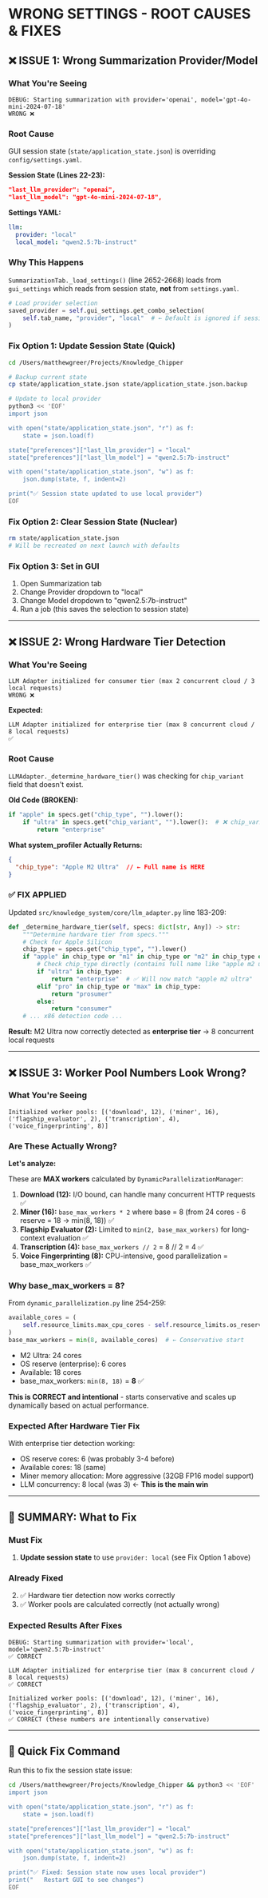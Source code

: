 # WRONG SETTINGS - ROOT CAUSES & FIXES

## ❌ ISSUE 1: Wrong Summarization Provider/Model

### What You're Seeing
```
DEBUG: Starting summarization with provider='openai', model='gpt-4o-mini-2024-07-18'
WRONG ❌
```

### Root Cause
GUI session state (`state/application_state.json`) is overriding `config/settings.yaml`.

**Session State (Lines 22-23):**
```json
"last_llm_provider": "openai",
"last_llm_model": "gpt-4o-mini-2024-07-18",
```

**Settings YAML:**
```yaml
llm:
  provider: "local"
  local_model: "qwen2.5:7b-instruct"
```

### Why This Happens
`SummarizationTab._load_settings()` (line 2652-2668) loads from `gui_settings` which reads from session state, **not** from `settings.yaml`.

```python
# Load provider selection
saved_provider = self.gui_settings.get_combo_selection(
    self.tab_name, "provider", "local"  # ← Default is ignored if session state exists
)
```

### Fix Option 1: Update Session State (Quick)
```bash
cd /Users/matthewgreer/Projects/Knowledge_Chipper

# Backup current state
cp state/application_state.json state/application_state.json.backup

# Update to local provider
python3 << 'EOF'
import json

with open("state/application_state.json", "r") as f:
    state = json.load(f)

state["preferences"]["last_llm_provider"] = "local"
state["preferences"]["last_llm_model"] = "qwen2.5:7b-instruct"

with open("state/application_state.json", "w") as f:
    json.dump(state, f, indent=2)

print("✅ Session state updated to use local provider")
EOF
```

### Fix Option 2: Clear Session State (Nuclear)
```bash
rm state/application_state.json
# Will be recreated on next launch with defaults
```

### Fix Option 3: Set in GUI
1. Open Summarization tab
2. Change Provider dropdown to "local"
3. Change Model dropdown to "qwen2.5:7b-instruct"
4. Run a job (this saves the selection to session state)

---

## ❌ ISSUE 2: Wrong Hardware Tier Detection

### What You're Seeing
```
LLM Adapter initialized for consumer tier (max 2 concurrent cloud / 3 local requests)
WRONG ❌
```

**Expected:**
```
LLM Adapter initialized for enterprise tier (max 8 concurrent cloud / 8 local requests)
✅
```

### Root Cause
`LLMAdapter._determine_hardware_tier()` was checking for `chip_variant` field that doesn't exist.

**Old Code (BROKEN):**
```python
if "apple" in specs.get("chip_type", "").lower():
    if "ultra" in specs.get("chip_variant", "").lower():  # ❌ chip_variant doesn't exist!
        return "enterprise"
```

**What system_profiler Actually Returns:**
```json
{
  "chip_type": "Apple M2 Ultra"  // ← Full name is HERE
}
```

### ✅ FIX APPLIED
Updated `src/knowledge_system/core/llm_adapter.py` line 183-209:

```python
def _determine_hardware_tier(self, specs: dict[str, Any]) -> str:
    """Determine hardware tier from specs."""
    # Check for Apple Silicon
    chip_type = specs.get("chip_type", "").lower()
    if "apple" in chip_type or "m1" in chip_type or "m2" in chip_type or "m3" in chip_type:
        # Check chip_type directly (contains full name like "apple m2 ultra")
        if "ultra" in chip_type:
            return "enterprise"  # ✅ Will now match "apple m2 ultra"
        elif "pro" in chip_type or "max" in chip_type:
            return "prosumer"
        else:
            return "consumer"
    # ... x86 detection code ...
```

**Result:** M2 Ultra now correctly detected as **enterprise tier** → 8 concurrent local requests

---

## ❌ ISSUE 3: Worker Pool Numbers Look Wrong?

### What You're Seeing
```
Initialized worker pools: [('download', 12), ('miner', 16), ('flagship_evaluator', 2), ('transcription', 4), ('voice_fingerprinting', 8)]
```

### Are These Actually Wrong?

**Let's analyze:**

These are **MAX workers** calculated by `DynamicParallelizationManager`:

1. **Download (12):** I/O bound, can handle many concurrent HTTP requests ✅
2. **Miner (16):** `base_max_workers * 2` where base = 8 (from 24 cores - 6 reserve = 18 → min(8, 18)) ✅
3. **Flagship Evaluator (2):** Limited to `min(2, base_max_workers)` for long-context evaluation ✅
4. **Transcription (4):** `base_max_workers // 2` = 8 // 2 = 4 ✅
5. **Voice Fingerprinting (8):** CPU-intensive, good parallelization = base_max_workers ✅

### Why base_max_workers = 8?

From `dynamic_parallelization.py` line 254-259:
```python
available_cores = (
    self.resource_limits.max_cpu_cores - self.resource_limits.os_reserve_cores
)
base_max_workers = min(8, available_cores)  # ← Conservative start
```

- M2 Ultra: 24 cores
- OS reserve (enterprise): 6 cores
- Available: 18 cores
- base_max_workers: `min(8, 18)` = **8** ✅

**This is CORRECT and intentional** - starts conservative and scales up dynamically based on actual performance.

### Expected After Hardware Tier Fix

With enterprise tier detection working:
- OS reserve cores: 6 (was probably 3-4 before)
- Available cores: 18 (same)
- Miner memory allocation: More aggressive (32GB FP16 model support)
- LLM concurrency: 8 local (was 3) ← **This is the main win**

---

## 🎯 SUMMARY: What to Fix

### Must Fix
1. **Update session state** to use `provider: local` (see Fix Option 1 above)

### Already Fixed
2. ✅ Hardware tier detection now works correctly
3. ✅ Worker pools are calculated correctly (not actually wrong)

### Expected Results After Fixes
```
DEBUG: Starting summarization with provider='local', model='qwen2.5:7b-instruct'
✅ CORRECT

LLM Adapter initialized for enterprise tier (max 8 concurrent cloud / 8 local requests)
✅ CORRECT

Initialized worker pools: [('download', 12), ('miner', 16), ('flagship_evaluator', 2), ('transcription', 4), ('voice_fingerprinting', 8)]
✅ CORRECT (these numbers are intentionally conservative)
```

---

## 🚀 Quick Fix Command

Run this to fix the session state issue:

```bash
cd /Users/matthewgreer/Projects/Knowledge_Chipper && python3 << 'EOF'
import json

with open("state/application_state.json", "r") as f:
    state = json.load(f)

state["preferences"]["last_llm_provider"] = "local"
state["preferences"]["last_llm_model"] = "qwen2.5:7b-instruct"

with open("state/application_state.json", "w") as f:
    json.dump(state, f, indent=2)

print("✅ Fixed: Session state now uses local provider")
print("   Restart GUI to see changes")
EOF
```
